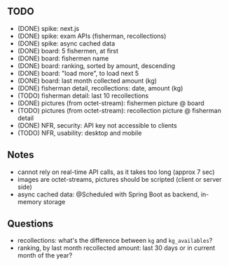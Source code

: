 ## TODO

* (DONE) spike: next.js
* (DONE) spike: exam APIs (fisherman, recollections)
* (DONE) spike: async cached data
* (DONE) board: 5 fishermen, at first
* (DONE) board: fishermen name
* (DONE) board: ranking, sorted by amount, descending
* (DONE) board: "load more", to load next 5
* (DONE) board: last month collected amount (kg)
* (DONE) fisherman detail, recollections: date, amount (kg)
* (TODO) fisherman detail: last 10 recollections
* (DONE) pictures (from octet-stream): fishermen picture @ board
* (TODO) pictures (from octet-stream): recollection picture @ fisherman detail
* (DONE) NFR, security: API key not accessible to clients
* (TODO) NFR, usability: desktop and mobile


## Notes

* cannot rely on real-time API calls, as it takes too long (approx 7 sec)
* images are octet-streams, pictures should be scripted (client or server side)
* async cached data: @Scheduled with Spring Boot as backend, in-memory storage

## Questions

* recollections: what's the difference between `kg` and `kg_availables`?
* ranking, by last month recollected amount: last 30 days or in current month of the year?